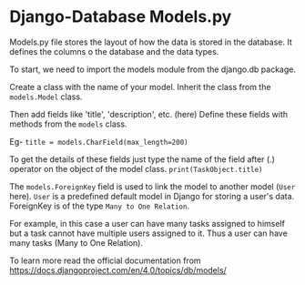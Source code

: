 # Django-Database Models.py

Models.py file stores the layout of how the data is stored in the database. It defines the columns o the database and the data types.

To start, we need to import the models module from the django.db package.

Create a class with the name of your model.
Inherit the class from the `models.Model` class.

Then add fields like 'title', 'description', etc. (here)
Define these fields with methods from the `models` class.

Eg-
`title = models.CharField(max_length=200)`

To get the details of these fields just type the name of the field after (.) operator on the object of the model class.
`print(TaskObject.title)`

The `models.ForeignKey` field is used to link the model to another model (`User` here). `User` is a predefined default model in Django for storing a user's data. ForeignKey is of the type `Many to One Relation`.

For example, in this case a user can have many tasks assigned to himself but a task cannot have multiple users assigned to it. Thus a user can have many tasks (Many to One Relation).

To learn more read the official documentation from https://docs.djangoproject.com/en/4.0/topics/db/models/
